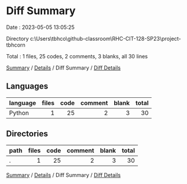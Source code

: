# Diff Summary

Date : 2023-05-05 13:05:25

Directory c:\\Users\\tbhco\\github-classroom\\RHC-CIT-128-SP23\\project-tbhcorn

Total : 1 files,  25 codes, 2 comments, 3 blanks, all 30 lines

[Summary](results.md) / [Details](details.md) / Diff Summary / [Diff Details](diff-details.md)

## Languages
| language | files | code | comment | blank | total |
| :--- | ---: | ---: | ---: | ---: | ---: |
| Python | 1 | 25 | 2 | 3 | 30 |

## Directories
| path | files | code | comment | blank | total |
| :--- | ---: | ---: | ---: | ---: | ---: |
| . | 1 | 25 | 2 | 3 | 30 |

[Summary](results.md) / [Details](details.md) / Diff Summary / [Diff Details](diff-details.md)